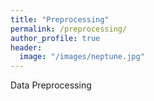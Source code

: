 ```yaml
---
title: "Preprocessing"
permalink: /preprocessing/
author_profile: true
header:
  image: "/images/neptune.jpg"
---
```

Data Preprocessing
